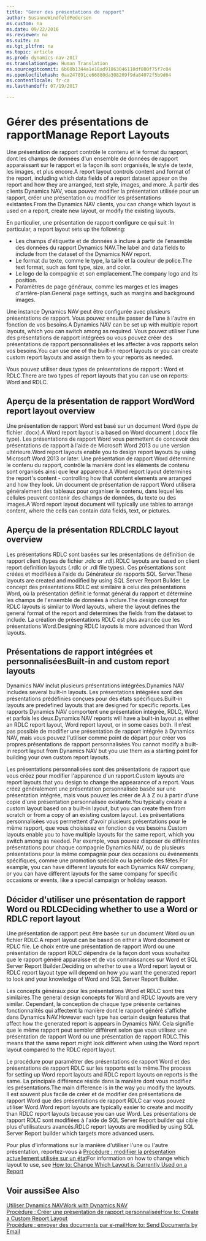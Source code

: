```yaml
---
title: "Gérer des présentations de rapport"
author: SusanneWindfeldPedersen
ms.custom: na
ms.date: 09/22/2016
ms.reviewer: na
ms.suite: na
ms.tgt_pltfrm: na
ms.topic: article
ms.prod: dynamics-nav-2017
ms.translationtype: Human Translation
ms.sourcegitcommit: 6b60b1344a1e18ad91863046110df880f75f7c04
ms.openlocfilehash: 0aa247891ce66880da308209f9da84072f5b9d64
ms.contentlocale: fr-ca
ms.lasthandoff: 07/19/2017

---
```

    
# <a name="manage-report-layouts"></a><span data-ttu-id="21563-102">Gérer des présentations de rapport</span><span class="sxs-lookup"><span data-stu-id="21563-102">Manage Report Layouts</span></span>
<span data-ttu-id="21563-103">Une présentation de rapport contrôle le contenu et le format du rapport, dont les champs de données d'un ensemble de données de rapport apparaissant sur le rapport et la façon ils sont organisés, le style de texte, les images, et plus encore.</span><span class="sxs-lookup"><span data-stu-id="21563-103">A report layout controls content and format of the report, including which data fields of a report dataset appear on the report and how they are arranged, text style, images, and more.</span></span> <span data-ttu-id="21563-104">À partir des clients Dynamics NAV, vous pouvez modifier la présentation utilisée pour un rapport, créer une présentation ou modifier les présentations existantes.</span><span class="sxs-lookup"><span data-stu-id="21563-104">From the Dynamics NAV clients, you can change which layout is used on a report, create new layout, or modify the existing layouts.</span></span> 

<span data-ttu-id="21563-105">En particulier, une présentation de rapport configure ce qui suit :</span><span class="sxs-lookup"><span data-stu-id="21563-105">In particular, a report layout sets up the following:</span></span>

- <span data-ttu-id="21563-106">Les champs d'étiquette et de données à inclure à partir de l'ensemble des données du rapport Dynamics NAV.</span><span class="sxs-lookup"><span data-stu-id="21563-106">The label and data fields to include from the dataset of the Dynamics NAV report.</span></span>
- <span data-ttu-id="21563-107">Le format du texte, comme le type, la taille et la couleur de police.</span><span class="sxs-lookup"><span data-stu-id="21563-107">The text format, such as font type, size, and color.</span></span>
- <span data-ttu-id="21563-108">Le logo de la compagnie et son emplacement.</span><span class="sxs-lookup"><span data-stu-id="21563-108">The company logo and its position.</span></span>
- <span data-ttu-id="21563-109">Paramètres de page généraux, comme les marges et les images d'arrière-plan.</span><span class="sxs-lookup"><span data-stu-id="21563-109">General page settings, such as margins and background images.</span></span> 

<span data-ttu-id="21563-110">Une instance Dynamics NAV peut être configurée avec plusieurs présentations de rapport. Vous pouvez ensuite passer de l'une à l'autre en fonction de vos besoins.</span><span class="sxs-lookup"><span data-stu-id="21563-110">A Dynamics NAV can be set up with multiple report layouts, which you can switch among as required.</span></span> <span data-ttu-id="21563-111">Vous pouvez utiliser l'une des présentations de rapport intégrées ou vous pouvez créer des présentations de rapport personnalisées et les affecter à vos rapports selon vos besoins.</span><span class="sxs-lookup"><span data-stu-id="21563-111">You can use one of the built-in report layouts or you can create custom report layouts and assign them to your reports as needed.</span></span>

<span data-ttu-id="21563-112">Vous pouvez utiliser deux types de présentations de rapport : Word et RDLC.</span><span class="sxs-lookup"><span data-stu-id="21563-112">There are two types of report layouts that you can use on reports: Word and RDLC.</span></span>

## <a name="word-report-layout-overview"></a><span data-ttu-id="21563-113">Aperçu de la présentation de rapport Word</span><span class="sxs-lookup"><span data-stu-id="21563-113">Word report layout overview</span></span>
<span data-ttu-id="21563-114">Une présentation de rapport Word est basé sur un document Word (type de fichier .docx).</span><span class="sxs-lookup"><span data-stu-id="21563-114">A Word report layout is a based on Word document (.docx file type).</span></span> <span data-ttu-id="21563-115">Les présentations de rapport Word vous permettent de concevoir des présentations de rapport à l'aide de Microsoft Word 2013 ou une version ultérieure.</span><span class="sxs-lookup"><span data-stu-id="21563-115">Word report layouts enable you to design report layouts by using Microsoft Word 2013 or later.</span></span> <span data-ttu-id="21563-116">Une présentation de rapport Word détermine le contenu du rapport, contrôle la manière dont les éléments de contenu sont organisés ainsi que leur apparence.</span><span class="sxs-lookup"><span data-stu-id="21563-116">A Word report layout determines the report's content - controlling how that content elements are arranged and how they look.</span></span> <span data-ttu-id="21563-117">Un document de présentation de rapport Word utilisera généralement des tableaux pour organiser le contenu, dans lequel les cellules peuvent contenir des champs de données, du texte ou des images.</span><span class="sxs-lookup"><span data-stu-id="21563-117">A Word report layout document will typically use tables to arrange content, where the cells can contain data fields, text, or pictures.</span></span>

## <a name="rdlc-layout-overview"></a><span data-ttu-id="21563-118">Aperçu de la présentation RDLC</span><span class="sxs-lookup"><span data-stu-id="21563-118">RDLC layout overview</span></span>
<span data-ttu-id="21563-119">Les présentations RDLC sont basées sur les présentations de définition de rapport client (types de fichier .rdlc or .rdl).</span><span class="sxs-lookup"><span data-stu-id="21563-119">RDLC layouts are based on client report definition layouts (.rdlc or .rdl file types).</span></span> <span data-ttu-id="21563-120">Ces présentations sont créées et modifiées à l'aide du Générateur de rapports SQL Server.</span><span class="sxs-lookup"><span data-stu-id="21563-120">These layouts are created and modified by using SQL Server Report Builder.</span></span> <span data-ttu-id="21563-121">Le concept des présentations RDLC est similaire à celui des présentations Word, où la présentation définit le format général du rapport et détermine les champs de l'ensemble de données à inclure.</span><span class="sxs-lookup"><span data-stu-id="21563-121">The design concept for RDLC layouts is similar to Word layouts, where the layout defines the general format of the report and determines the fields from the dataset to include.</span></span> <span data-ttu-id="21563-122">La création de présentations RDLC est plus avancée que les présentations Word.</span><span class="sxs-lookup"><span data-stu-id="21563-122">Designing RDLC layouts is more advanced than Word layouts.</span></span>

## <a name="built-in-and-custom-report-layouts"></a><span data-ttu-id="21563-123">Présentations de rapport intégrées et personnalisées</span><span class="sxs-lookup"><span data-stu-id="21563-123">Built-in and custom report layouts</span></span>
<span data-ttu-id="21563-124">Dynamics NAV inclut plusieurs présentations intégrées.</span><span class="sxs-lookup"><span data-stu-id="21563-124">Dynamics NAV includes several built-in layouts.</span></span> <span data-ttu-id="21563-125">Les présentations intégrées sont des présentations prédéfinies conçues pour des états spécifiques.</span><span class="sxs-lookup"><span data-stu-id="21563-125">Built-in layouts are predefined layouts that are designed for specific reports.</span></span> <span data-ttu-id="21563-126">Les rapports Dynamics NAV comportent une présentation intégrée, RDLC, Word et parfois les deux.</span><span class="sxs-lookup"><span data-stu-id="21563-126">Dynamics NAV reports will have a built-in layout as either an RDLC report layout, Word report layout, or in some cases both.</span></span> <span data-ttu-id="21563-127">Il n'est pas possible de modifier une présentation de rapport intégrée à Dynamics NAV, mais vous pouvez l'utiliser comme point de départ pour créer vos propres présentations de rapport personnalisées.</span><span class="sxs-lookup"><span data-stu-id="21563-127">You cannot modify a built-in report layout from Dynamics NAV but you use them as a starting point for building your own custom report layouts.</span></span> 

<span data-ttu-id="21563-128">Les présentations personnalisées sont des présentations de rapport que vous créez pour modifier l'apparence d'un rapport.</span><span class="sxs-lookup"><span data-stu-id="21563-128">Custom layouts are report layouts that you design to change the appearance of a report.</span></span> <span data-ttu-id="21563-129">Vous créez généralement une présentation personnalisée basée sur une présentation intégrée, mais vous pouvez les créer de A à Z ou à partir d'une copie d'une présentation personnalisée existante.</span><span class="sxs-lookup"><span data-stu-id="21563-129">You typically create a custom layout based on a built-in layout, but you can create them from scratch or from a copy of an existing custom layout.</span></span> <span data-ttu-id="21563-130">Les présentations personnalisées vous permettent d'avoir plusieurs présentations pour le même rapport, que vous choisissez en fonction de vos besoins.</span><span class="sxs-lookup"><span data-stu-id="21563-130">Custom layouts enable you to have multiple layouts for the same report, which you switch among as needed.</span></span> <span data-ttu-id="21563-131">Par exemple, vous pouvez disposer de différentes présentations pour chaque compagnie Dynamics NAV, ou de plusieurs présentations pour la même compagnie pour des occasions ou événements spécifiques, comme une promotion spéciale ou la période des fêtes.</span><span class="sxs-lookup"><span data-stu-id="21563-131">For example, you can have different layouts for each Dynamics NAV company, or you can have different layouts for the same company for specific occasions or events, like a special campaign or holiday season.</span></span>

## <a name="deciding-whether-to-use-a-word-or-rdlc-report-layout"></a><span data-ttu-id="21563-132">Décider d'utiliser une présentation de rapport Word ou RDLC</span><span class="sxs-lookup"><span data-stu-id="21563-132">Deciding whether to use a Word or RDLC report layout</span></span> 
<span data-ttu-id="21563-133">Une présentation de rapport peut être basée sur un document Word ou un fichier RDLC.</span><span class="sxs-lookup"><span data-stu-id="21563-133">A report layout can be based on either a Word document or RDLC file.</span></span> <span data-ttu-id="21563-134">Le choix entre une présentation de rapport Word ou une présentation de rapport RDLC dépendra de la façon dont vous souhaitez que le rapport généré apparaisse et de vos connaissances sur Word et SQL Server Report Builder.</span><span class="sxs-lookup"><span data-stu-id="21563-134">Deciding on whether to use a Word report layout or RDLC report layout type will depend on how you want the generated report to look and your knowledge of Word and SQL Server Report Builder.</span></span> 

<span data-ttu-id="21563-135">Les concepts généraux pour les présentations Word et RDLC sont très similaires.</span><span class="sxs-lookup"><span data-stu-id="21563-135">The general design concepts for Word and RDLC layouts are very similar.</span></span> <span data-ttu-id="21563-136">Cependant, la conception de chaque type présente certaines fonctionnalités qui affectent la manière dont le rapport généré s'affiche dans Dynamics NAV.</span><span class="sxs-lookup"><span data-stu-id="21563-136">However each type has certain design features that affect how the generated report is appears in Dynamics NAV.</span></span> <span data-ttu-id="21563-137">Cela signifie que le même rapport peut sembler différent selon que vous utilisez une présentation de rapport Word ou une présentation de rapport RDLC.</span><span class="sxs-lookup"><span data-stu-id="21563-137">This means that the same report might look different when using the Word report layout compared to the RDLC report layout.</span></span>

<span data-ttu-id="21563-138">Le procédure pour paramétrer des présentations de rapport Word et des présentations de rapport RDLC sur les rapports est la même.</span><span class="sxs-lookup"><span data-stu-id="21563-138">The process for setting up Word report layouts and RDLC report layouts on reports is the same.</span></span> <span data-ttu-id="21563-139">La principale différence réside dans la manière dont vous modifiez les présentations.</span><span class="sxs-lookup"><span data-stu-id="21563-139">The main difference is in the way you modify the layouts.</span></span> <span data-ttu-id="21563-140">Il est souvent plus facile de créer et de modifier des présentations de rapport Word que des présentations de rapport RDLC car vous pouvez utiliser Word.</span><span class="sxs-lookup"><span data-stu-id="21563-140">Word report layouts are typically easier to create and modify than RDLC report layouts because you can use Word.</span></span> <span data-ttu-id="21563-141">Les présentations de rapport RDLC sont modifiées à l'aide de SQL Server Report builder qui cible plus d'utilisateurs avancés.</span><span class="sxs-lookup"><span data-stu-id="21563-141">RDLC report layouts are modified by using SQL Server Report builder which targets more advanced users.</span></span>

<span data-ttu-id="21563-142">Pour plus d'informations sur la manière d'utiliser l'une ou l'autre présentation, reportez-vous à [Procédure : modifiier la présentation actuellement utilisée sur un état](ui-how-change-layout-currently-used-report.md)</span><span class="sxs-lookup"><span data-stu-id="21563-142">For information on how to change which layout to use, see [How to: Change Which Layout is Currently Used on a Report](ui-how-change-layout-currently-used-report.md)</span></span>

## <a name="see-also"></a><span data-ttu-id="21563-143">Voir aussi</span><span class="sxs-lookup"><span data-stu-id="21563-143">See Also</span></span>
[<span data-ttu-id="21563-144">Utiliser Dynamics NAV</span><span class="sxs-lookup"><span data-stu-id="21563-144">Work with Dynamics NAV</span></span>](ui-work-product.md)  
[<span data-ttu-id="21563-145">Procédure : Créer une présentation de rapport personnalisée</span><span class="sxs-lookup"><span data-stu-id="21563-145">How to: Create a Custom Report Layout</span></span>](ui-how-create-custom-report-layout.md)  
[<span data-ttu-id="21563-146">Procédure : envoyer des documents par e-mail</span><span class="sxs-lookup"><span data-stu-id="21563-146">How to: Send Documents by Email</span></span>](ui-how-send-documents-email.md)


